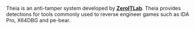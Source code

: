 Theia is an anti-tamper system developed by [**ZeroITLab**](https://zeroitlab.com/).
Theia provides detections for tools commonly used to reverse engineer games such as IDA Pro, X64DBG and pe-bear.
